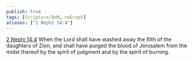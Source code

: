 ```yaml
---
publish: true
tags: [Scripture/BoM, noGraph]
aliases: ["2 Nephi 14:4"]
---
```

[2 Nephi 14:4](https://churchofjesuschrist.org/study/scriptures/bofm/2-ne/14?lang=eng&id=p4#p4) When the Lord shall have washed away the filth of the daughters of Zion, and shall have purged the blood of Jerusalem from the midst thereof by the spirit of judgment and by the spirit of burning.
